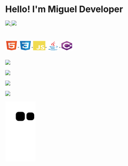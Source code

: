 <h1>Hello! I'm Miguel Developer</h1> 

<div>
  <a  href="https://github.com/miguelduardodaniel99">
  <img height="180em" src="https://github-readme-stats.vercel.app/api?username=miguelduardodaniel99&show_icons-true&theme=dracula&include_all_commits-true&count_private-true"/>
  <img height="180em" src="https://github-readme-stats.vercel.app/api/top-langs/?username=miguelduardodaniel99&layout=compact&langs_count=7&theme=dracula"/>
</div>

  ##
  
  <div style="display: inline_block"><br>
  <img align="center" alt="Miguel-HTML" height="30" width="40" src="https://raw.githubusercontent.com/devicons/devicon/master/icons/html5/html5-original.svg">
  <img align="center" alt="Miguel-CSS" height="30" width="40" src="https://raw.githubusercontent.com/devicons/devicon/master/icons/css3/css3-original.svg">
  <img align="center" alt="Miguel-Js" height="30" width="40" src="https://raw.githubusercontent.com/devicons/devicon/master/icons/javascript/javascript-plain.svg">
  <img align="center" alt="Miguel-Java" height="30" width="40" src="https://raw.githubusercontent.com/devicons/devicon/master/icons/java/java-original.svg">
  <img align="center" alt="Miguel-Csharp" height="30" width="40" src="https://raw.githubusercontent.com/devicons/devicon/master/icons/csharp/csharp-original.svg">
</div>
  
  ##
  
  <div> 
  <a href="https://web.facebook.com/migueleduardodani"><img src="https://img.shields.io/badge/-Facebook-%23E4405F?style=for-the-badge&logo=instagram&logoColor=white" target="_blank"></a>
    
  <a href="https://instagram.com/danielmigueleduardo" target="_blank"><img src="https://img.shields.io/badge/-Instagram-%23E4405F?style=for-the-badge&logo=instagram&logoColor=white" target="_blank"></a>
    
  <a href = "mailto:migueleduardodaniel1@gmail.com"><img src="https://img.shields.io/badge/-Gmail-%23333?style=for-the-badge&logo=gmail&logoColor=white" target="_blank"></a>
    
  <a href="https://www.linkedin.com/in/miguel-eduado-daniel-4a18b4201" target="_blank"><img src="https://img.shields.io/badge/-LinkedIn-%230077B5?style=for-the-badge&logo=linkedin&logoColor=white" target="_blank"></a> 
 
  ![Snake animation](https://github.com/rafaballerini/rafaballerini/blob/output/github-contribution-grid-snake.svg)
 
</div>
  
<!--
  ## Oiii eu sou a Rafaella Ballerini, criadora de conteúdo de programação e tecnologia!
<div align="center">
  <a href="https://github.com/rafaballerini">
  <img height="180em" src="https://github-readme-stats.vercel.app/api?username=rafaballerini&show_icons=true&theme=dracula&include_all_commits=true&count_private=true"/>
  <img height="180em" src="https://github-readme-stats.vercel.app/api/top-langs/?username=rafaballerini&layout=compact&langs_count=7&theme=dracula"/>
</div>

  
  ##
 


  -->
  
  
<!---
miguelduardodaniel99/miguelduardodaniel99 is a ✨ special ✨ repository because its `README.md` (this file) appears on your GitHub profile.
You can click the Preview link to take a look at your changes.
--->
